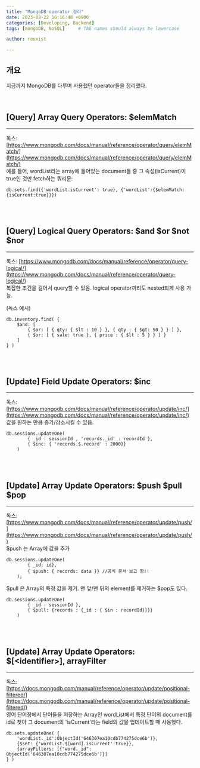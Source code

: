 ```yaml
---
title: "MongoDB operator 정리"
date: 2023-08-22 16:16:48 +0900
categories: [Developing, Backend]
tags: [mongoDB, NoSQL]     # TAG names should always be lowercase

author: rouxist

---
```

## 개요  
 지금까지 MongoDB를 다루며 사용했던 operator들을 정리했다.  
<br/><br/>  

## \[Query\] Array Query Operators: $elemMatch  
---  
독스: [https://www.mongodb.com/docs/manual/reference/operator/query/elemMatch/](https://www.mongodb.com/docs/manual/reference/operator/query/elemMatch/)  
예를 들어, wordList라는 array에 들어있는 document들 중 그 속성\(isCurrent\)이 true인 것만 fetch하는 쿼리문:  

~~~~ 
db.sets.find({'wordList.isCurrent': true}, {'wordList':{$elemMatch: {isCurrent:true}}})  
~~~~
<br/><br/>  

## \[Query\] Logical Query Operators: $and $or $not $nor  
---  
독스: [https://www.mongodb.com/docs/manual/reference/operator/query-logical/](https://www.mongodb.com/docs/manual/reference/operator/query-logical/)  
복잡한 조건을 걸어서 query할 수 있음. logical operator끼리도 nested되게 사용 가능.    

(독스 예시)
~~~~
db.inventory.find( {  
    $and: [  
        { $or: [ { qty: { $lt : 10 } }, { qty : { $gt: 50 } } ] },  
        { $or: [ { sale: true }, { price : { $lt : 5 } } ] }  
    ]  
} )  
~~~~  
<br/><br/>  

## \[Update\] Field Update Operators: $inc
---  
독스: [https://www.mongodb.com/docs/manual/reference/operator/update/inc/](https://www.mongodb.com/docs/manual/reference/operator/update/inc/)  
값을 원하는 만큼 증가/감소시킬 수 있음.  

~~~~
db.sessions.updateOne(
        { _id : sessionId , 'records._id' : recordId },
        { $inc: { 'records.$.record' : 2000}}
    )
~~~~
<br/><br/>  

## \[Update\] Array Update Operators: $push $pull $pop  
---  
독스: [https://www.mongodb.com/docs/manual/reference/operator/update/push/](https://www.mongodb.com/docs/manual/reference/operator/update/push/)  
\$push 는 Array에 값을 추가  

~~~~
db.sessions.updateOne(
        { _id: id},
        { $push: { records: data }} //공식 문서 보고 함!!
    );
~~~~  

\$pull 은 Array의 특정 값을 제거. 맨 앞/맨 뒤의 element를 제거하는 \$pop도 있다.

~~~~
db.sessions.updateOne(
        { _id : sessionId },
        { $pull: {records : {_id : { $in : recordId}}}}
    )
~~~~
<br/><br/>  

## \[Update\] Array Update Operators: $\[\<identifier\>\], arrayFilter  
---  
독스: [https://docs.mongodb.com/manual/reference/operator/update/positional-filtered/](https://docs.mongodb.com/manual/reference/operator/update/positional-filtered/)  
영어 단어장에서 단어들을 저장하는 Array인 wordList에서 특정 단어의 document를 id로 찾아 그 document의 'isCurrent'라는 field의 값을 업데이트할 때 사용했다.  

~~~~
db.sets.updateOne( {
    'wordList._id':ObjectId('646307ea10cdb774275dce6b')},  
    {$set: {'wordList.$[word].isCurrent':true}},  
    {arrayFilters: [{"word._id": ObjectId('646307ea10cdb774275dce6b')}]
} )  
~~~~
